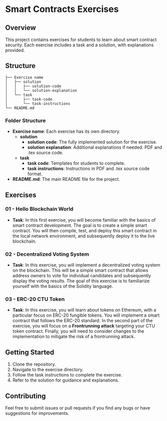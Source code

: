 # Smart Contracts Exercises

## Overview

This project contains exercises for students to learn about smart contract security. Each exercise includes a task and a solution, with explanations provided.

## Structure

```
├── Exercise name
│   ├── solution
│   │   ├── solution-code
│   │   └── solution-explanation
│   └── task
│       ├── task-code
│       └── task-instructions
└── README.md
```

### Folder Structure

- **Exercise name**: Each exercise has its own directory.
    - **solution**
        - **solution code**: The fully implemented solution for the exercise.
        - **solution explanation**: Additional explanations if needed. PDF and .tex source code.
    - **task**
        - **task code**: Templates for students to complete.
        - **task instructions**: Instructions in PDF and .tex source code format.
- **README.md**: The main README file for the project.

## Exercises

### 01 - Hello Blockchain World
- **Task**: In this first exercise, you will become familiar with the basics of smart contract development. The goal is to create a simple smart contract. You will then compile, test, and deploy this smart contract in the local network environment, and subsequently deploy it to the live blockchain.

### 02 - Decentralized Voting System
- **Task**: In this exercise, you will implement a decentralized voting system on the blockchain. This will be a simple smart contract that allows address owners to vote for individual candidates and subsequently display the voting results. The goal of this exercise is to familiarize yourself with the basics of the Solidity language.

### 03 - ERC-20 CTU Token
- **Task**: In this exercise, you will learn about tokens on Ethereum, with a particular focus on ERC-20 fungible tokens. You will implement a smart contract that follows the ERC-20 standard. In the second part of the exercise, you will focus on a **Frontrunning attack** targeting your CTU token contract. Finally, you will need to consider changes to the implementation to mitigate the risk of a frontrunning attack.

## Getting Started

1. Clone the repository.
2. Navigate to the exercise directory.
3. Follow the task instructions to complete the exercise.
4. Refer to the solution for guidance and explanations.

## Contributing

Feel free to submit issues or pull requests if you find any bugs or have suggestions for improvements.